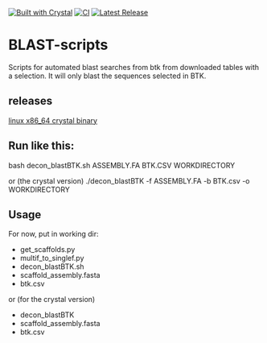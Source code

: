 [![Built with Crystal](https://img.shields.io/badge/built%20with-crystal-000000.svg?style=flat-square)](https://crystal-lang.org/)
[![CI](https://github.com/Aquatic-Symbiosis-Genomics-Project/BLAST-scripts/actions/workflows/ci.yml/badge.svg)](https://github.com/Aquatic-Symbiosis-Genomics-Project/BLAST-scripts/actions?query=workflow%3ACI)
[![Latest Release](https://img.shields.io/github/v/release/Aquatic-Symbiosis-Genomics-Project/BLAST-scripts.svg)](https://github.com/Aquatic-Symbiosis-Genomics-Project/BLAST-scripts/releases)
# BLAST-scripts
Scripts for automated blast searches from btk from downloaded tables with a selection. It will only blast the sequences selected in BTK.

## releases
[linux x86_64 crystal binary](https://github.com/:username/:reponame/releases/latest)

## Run like this: 
bash decon_blastBTK.sh ASSEMBLY.FA BTK.CSV WORKDIRECTORY

or (the crystal version)
./decon_blastBTK -f ASSEMBLY.FA -b BTK.csv -o WORKDIRECTORY

## Usage 
For now, put in working dir:
- get_scaffolds.py
- multif_to_singlef.py
- decon_blastBTK.sh
- scaffold_assembly.fasta
- btk.csv

or (for the crystal version)
- decon_blastBTK
- scaffold_assembly.fasta
- btk.csv
